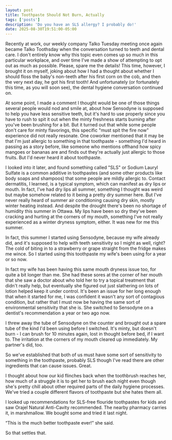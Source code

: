 ```yaml
---
layout: post
title: Toothpaste Should Not Burn, Actually
tags: ['posts']
description: 'Do you have an SLS allergy? I probably do!'
date: 2025-08-30T19:51:00-05:00
---
```


Recently at work, our weekly company Talko Tuesday meeting once again became Talko Toothsday when the conversation turned to teeth and dental care. I don't entirely know why this topic even comes up so much in this particular workplace, and over time I've made a show of attempting to opt out as much as possible. Please, spare me the details! This time, however, I brought it on myself, joking about how I had a thought about whether I should floss the baby's non-teeth after his first corn on the cob, and then the very next day, he got his first tooth! And unfortunately (or fortunately this time, as you will soon see), the dental hygiene conversation continued on.

At some point, I made a comment I thought would be one of those things several people would nod and smile at, about how Sensodyne is supposed to help you have less sensitive teeth, but it's hard to use properly since you have to rush to spit it out when the minty freshness starts burning after you've been brushing for a bit. But it turned out that while some people don't care for minty flavorings, this specific "must spit the fire now" experience did not really resonate. One coworker mentioned that it may be that I'm just allergic to something in that toothpaste - something I'd heard in passing as a story before, like someone who mentions offhand how spicy mangoes or bananas are and finds out they're actually just allergic to those fruits. But I'd never heard it about toothpaste.

I looked into it later, and found something called "SLS" or Sodium Lauryl Sulfate is a common additive in toothpastes (and some other products like body soaps and shampoos) that some people are mildly allergic to. Contact dermatitis, I learned, is a typical symptom, which can manifest as dry lips or mouth. In fact, I've had dry lips all summer, something I thought was weird but maybe somehow related to it being a pretty dry summer here. But I've never really heard of summer air conditioning causing dry skin, mostly winter heating instead. And despite the drought there's been no shortage of humidity this summer in Ottawa. My lips have been so dry they've been cracking and hurting at the corners of my mouth, something I've not really experienced as a winter dryness symptom, either. It was new for me this summer.

In fact, this summer I started using Sensodyne, because my wife already did, and it's supposed to help with teeth sensitivity so I might as well, right? The cold of biting in to a strawberry or grape straight from the fridge makes me wince. So I started using this toothpaste my wife's been using for a year or so now.

In fact my wife has been having this same mouth dryness issue too, for quite a bit longer than me. She had these sores at the corner of her mouth that she saw a doctor about who told her to try a topical treatment that didn't really help, but eventually she figured out just slathering on lots of lotion helped keep it under control. It's been an issue for her long enough that when it started for me, I was confident it wasn't any sort of contagious condition, but rather that I must now be having the same sort of environmental sensitivity that she is. She switched to Sensodyne on a dentist's recommendation a year or two ago now.

I threw away the tube of Sensodyne on the counter and brought out a spare tube of the kind I'd been using before I switched. It's minty, but doesn't burn - I can brush for 10 minutes again, lost in thought before bed, if I want to. The irritation at the corners of my mouth cleared up immediately. My partner's did, too. 

So we've established that both of us must have some sort of sensitivity to something in the toothpaste, probably SLS though I've read there are other ingredients that can cause issues. Great.

I thought about how our kid flinches back when the toothbrush reaches her, how much of a struggle it is to get her to brush each night even though she's pretty chill about other required parts of the daily hygiene processes. We've tried a couple different flavors of toothpaste but she hates them all. 

I looked up recommendations for SLS-free flouride toothpastes for kids and saw Orajel Natural Anti-Cavity recommended. The nearby pharmacy carries it, in marshmallow. We bought some and tried it last night.

“This is the much better toothpaste ever!” she said.

So that settles that.
